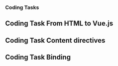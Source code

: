 ### Coding Tasks

## Coding Task From HTML to Vue.js

## Coding Task Content directives

## Coding Task Binding
